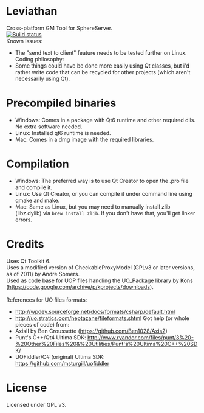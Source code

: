 # Leviathan
Cross-platform GM Tool for SphereServer.<br>
[![Build status](https://ci.appveyor.com/api/projects/status/8fbrvl82b5wdujgc?svg=true)](https://ci.appveyor.com/project/cbnolok/leviathan)
<br>
Known issues:
* The "send text to client" feature needs to be tested further on Linux.
Coding philosophy:
* Some things could have be done more easily using Qt classes, but i'd rather write code that can be recycled for other projects (which aren't necessarily using Qt).

# Precompiled binaries
* Windows: Comes in a package with Qt6 runtime and other required dlls. No extra software needed.
* Linux: Installed qt6 runtime is needed.
* Mac: Comes in a dmg image with the required libraries.

# Compilation
* Windows: The preferred way is to use Qt Creator to open the .pro file and compile it.
* Linux: Use Qt Creator, or you can compile it under command line using qmake and make.
* Mac: Same as Linux, but you may need to manually install zlib (libz.dylib) via `brew install zlib`.
   If you don't have that, you'll get linker errors.

# Credits
Uses Qt Toolkit 6.<br>
Uses a modified version of CheckableProxyModel (GPLv3 or later versions, as of 2011) by Andre Somers.<br>
Used as code base for UOP files handling the UO_Package library by Kons (https://code.google.com/archive/p/kprojects/downloads).<br>
<br>
References for UO files formats:
* http://wpdev.sourceforge.net/docs/formats/csharp/default.html
* http://uo.stratics.com/heptazane/fileformats.shtml
Got help (or whole pieces of code) from:
* AxisII by Ben Croussette (https://github.com/Ben1028/Axis2)
* Punt's C++/Qt4 Ultima SDK: http://www.ryandor.com/files/punt/3%20-%20Other%20Files%20&%20Utilities/Punt's%20Ultima%20C++%20SDK/
* UOFiddler/C# (original) Ultima SDK: https://github.com/msturgill/uofiddler

# License
Licensed under GPL v3.
